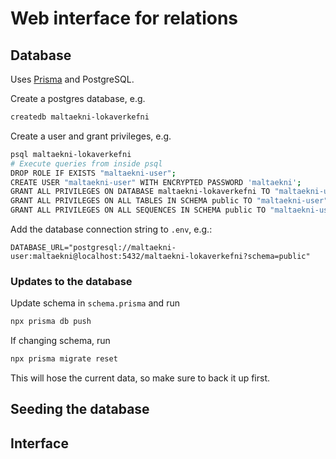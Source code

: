 # Web interface for relations

## Database

Uses [Prisma](https://prisma.io) and PostgreSQL.

Create a postgres database, e.g.

```bash
createdb maltaekni-lokaverkefni
```

Create a user and grant privileges, e.g.

```bash
psql maltaekni-lokaverkefni
# Execute queries from inside psql
DROP ROLE IF EXISTS "maltaekni-user";
CREATE USER "maltaekni-user" WITH ENCRYPTED PASSWORD 'maltaekni';
GRANT ALL PRIVILEGES ON DATABASE maltaekni-lokaverkefni TO "maltaekni-user";
GRANT ALL PRIVILEGES ON ALL TABLES IN SCHEMA public TO "maltaekni-user";
GRANT ALL PRIVILEGES ON ALL SEQUENCES IN SCHEMA public TO "maltaekni-user";
```

Add the database connection string to `.env`, e.g.:

```env
DATABASE_URL="postgresql://maltaekni-user:maltaekni@localhost:5432/maltaekni-lokaverkefni?schema=public"
```

### Updates to the database

Update schema in `schema.prisma` and run

```bash
npx prisma db push
```

If changing schema, run

```bash
npx prisma migrate reset
```

This will hose the current data, so make sure to back it up first.

## Seeding the database

## Interface

